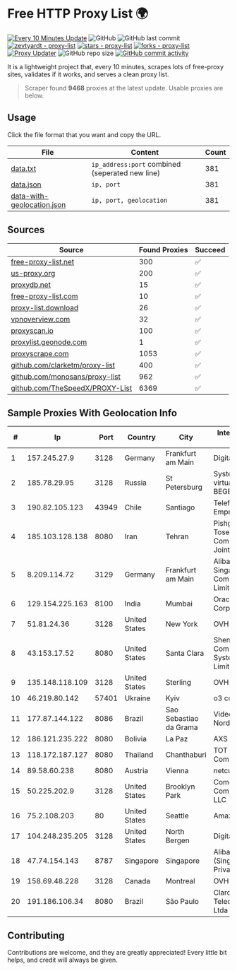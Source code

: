 
# Free HTTP Proxy List 🌍

[![Every 10 Minutes Update](https://github.com/mertguvencli/http-proxy-list/actions/workflows/main.yml/badge.svg?branch=main)](https://github.com/mertguvencli/http-proxy-list/actions/workflows/main.yml)
![GitHub](https://img.shields.io/github/license/mertguvencli/http-proxy-list)
![GitHub last commit](https://img.shields.io/github/last-commit/mertguvencli/http-proxy-list)
[![zevtyardt - proxy-list](https://img.shields.io/static/v1?label=zevtyardt&message=proxy-list&color=blue&logo=github)](https://github.com/zevtyardt/proxy-list "Go to GitHub repo")
[![stars - proxy-list](https://img.shields.io/github/stars/zevtyardt/proxy-list?style=social)](https://github.com/zevtyardt/proxy-list)
[![forks - proxy-list](https://img.shields.io/github/forks/zevtyardt/proxy-list?style=social)](https://github.com/zevtyardt/proxy-list)
[![Proxy Updater](https://github.com/zevtyardt/proxy-list/workflows/Proxy%20Updater/badge.svg)](https://github.com/zevtyardt/proxy-list/actions?query=workflow:"Proxy+Updater")
![GitHub repo size](https://img.shields.io/github/repo-size/zevtyardt/proxy-list)
[![GitHub commit activity](https://img.shields.io/github/commit-activity/m/zevtyardt/proxy-list?logo=commits)](https://github.com/zevtyardt/proxy-list/commits/main)

It is a lightweight project that, every 10 minutes, scrapes lots of free-proxy sites, validates if it works, and serves a clean proxy list.

> Scraper found **9468** proxies at the latest update. Usable proxies are below.

## Usage

Click the file format that you want and copy the URL.

|File|Content|Count|
|----|-------|-----|
|[data.txt](https://raw.githubusercontent.com/mertguvencli/http-proxy-list/main/proxy-list/data.txt)|`ip_address:port` combined (seperated new line)|381|
|[data.json](https://raw.githubusercontent.com/mertguvencli/http-proxy-list/main/proxy-list/data.json)|`ip, port`|381|
|[data-with-geolocation.json](https://raw.githubusercontent.com/mertguvencli/http-proxy-list/main/proxy-list/data-with-geolocation.json)|`ip, port, geolocation`|381|

## Sources

|Source|Found Proxies|Succeed|
|------|-------------|-------|
|[free-proxy-list.net](https://free-proxy-list.net)|300|✅|
|[us-proxy.org](https://www.us-proxy.org)|200|✅|
|[proxydb.net](http://proxydb.net)|15|✅|
|[free-proxy-list.com](https://free-proxy-list.com/?page=&port=&type%5B%5D=http&type%5B%5D=https&up_time=0&search=Search)|10|✅|
|[proxy-list.download](https://www.proxy-list.download/HTTP)|26|✅|
|[vpnoverview.com](https://vpnoverview.com/privacy/anonymous-browsing/free-proxy-servers)|32|✅|
|[proxyscan.io](https://www.proxyscan.io)|100|✅|
|[proxylist.geonode.com](https://proxylist.geonode.com/api/proxy-list?limit=300&page=1&sort_by=lastChecked&sort_type=desc&protocols=http,https)|1|✅|
|[proxyscrape.com](https://api.proxyscrape.com/v2/?request=displayproxies&protocol=http&timeout=10000&country=all&ssl=all&anonymity=all)|1053|✅|
|[github.com/clarketm/proxy-list](https://raw.githubusercontent.com/clarketm/proxy-list/master/proxy-list-raw.txt)|400|✅|
|[github.com/monosans/proxy-list](https://raw.githubusercontent.com/monosans/proxy-list/main/proxies/http.txt)|962|✅|
|[github.com/TheSpeedX/PROXY-List](https://raw.githubusercontent.com/TheSpeedX/PROXY-List/master/http.txt)|6369|✅|


## Sample Proxies With Geolocation Info

|#|Ip|Port|Country|City|Internet Service Provider|
|-|--|----|-------|----|-------------------------|
|1|157.245.27.9|3128|Germany|Frankfurt am Main|DigitalOcean, LLC|
|2|185.78.29.95|3128|Russia|St Petersburg|System servers virtual hosting BEGET.RU|
|3|190.82.105.123|43949|Chile|Santiago|Telefonica Empresas|
|4|185.103.128.138|8080|Iran|Tehran|Pishgaman Toseeh Ertebatat Company (Private Joint Stock)|
|5|8.209.114.72|3129|Germany|Frankfurt am Main|Alibaba.com Singapore E-Commerce Private Limited|
|6|129.154.225.163|8100|India|Mumbai|Oracle Corporation|
|7|51.81.24.36|3128|United States|New York|OVH US LLC|
|8|43.153.17.52|8080|United States|Santa Clara|Shenzhen Tencent Computer Systems Company Limited|
|9|135.148.118.109|3128|United States|Sterling|OVH US LLC|
|10|46.219.80.142|57401|Ukraine|Kyiv|o3 core|
|11|177.87.144.122|8086|Brazil|Sao Sebastiao da Grama|Videomar Rede Nordeste S/A|
|12|186.121.235.222|8080|Bolivia|La Paz|AXS Bolivia S. A.|
|13|118.172.187.127|8080|Thailand|Chanthaburi|TOT Public Company Limited|
|14|89.58.60.238|8080|Austria|Vienna|netcup GmbH|
|15|50.225.202.9|3128|United States|Brooklyn Park|Comcast Cable Communications, LLC|
|16|75.2.108.203|80|United States|Seattle|Amazon.com, Inc.|
|17|104.248.235.205|3128|United States|North Bergen|DigitalOcean, LLC|
|18|47.74.154.143|8787|Singapore|Singapore|Alibaba Cloud (Singapore) Private Limited|
|19|158.69.48.228|3128|Canada|Montreal|OVH SAS|
|20|191.186.106.34|8080|Brazil|São Paulo|Claro NXT Telecomunicacoes Ltda|



## Contributing

Contributions are welcome, and they are greatly appreciated! Every
little bit helps, and credit will always be given.

